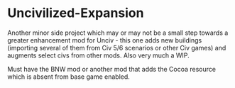 # Uncivilized-Expansion
Another minor side project which may or may not be a small step towards a greater enhancement mod for Unciv - this one adds new buildings (importing several of them from Civ 5/6 scenarios or other Civ games) and augments select civs from other mods. Also very much a WIP.

Must have the BNW mod or another mod that adds the Cocoa resource which is absent from base game enabled.
